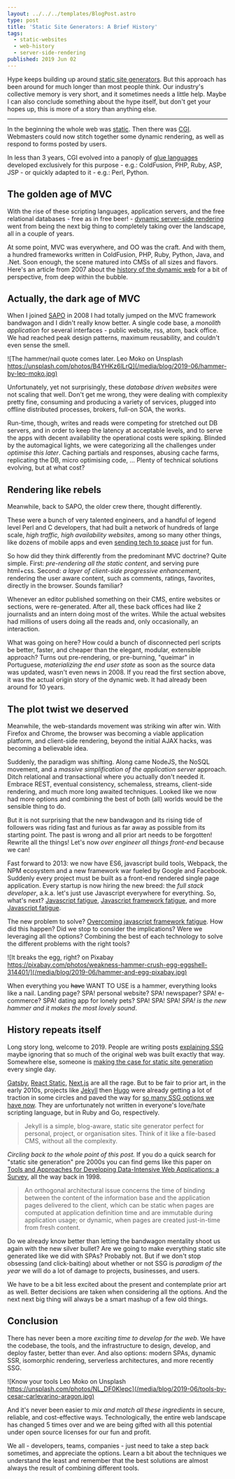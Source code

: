 ```yaml
---
layout: ../../../templates/BlogPost.astro
type: post
title: 'Static Site Generators: A Brief History'
tags:
  - static-websites
  - web-history
  - server-side-rendering
published: 2019 Jun 02
---
```


Hype keeps building up around [static site generators](https://www.google.com/search?q=best+static+site+generator+2019). But this approach has been around for much longer than most people think. Our industry's collective memory is very short, and it sometimes needs a little help. Maybe I can also conclude something about the hype itself, but don't get your hopes up, this is more of a story than anything else.

---

In the beginning the whole web was [static](http://info.cern.ch/). Then there was [CGI](https://en.wikipedia.org/wiki/Common_Gateway_Interface). Webmasters could now stitch together some dynamic rendering, as well as respond to forms posted by users.

In less than 3 years, CGI evolved into a panoply of [glue languages](https://en.wikipedia.org/wiki/Scripting_language#Glue_languages) developed exclusively for this purpose - e.g.: ColdFusion, PHP, Ruby, ASP, JSP - or quickly adapted to it - e.g.: Perl, Python.

## The golden age of MVC

With the rise of these scripting languages, application servers, and the free relational databases - free as in free beer! - [dynamic server-side rendering](https://dev.to/sunnysingh/the-benefits-and-origins-of-server-side-rendering-4doh) went from being the next big thing to completely taking over the landscape, all in a couple of years.

At some point, MVC was everywhere, and OO was the craft. And with them, a hundred frameworks written in ColdFusion, PHP, Ruby, Python, Java, and .Net. Soon enough, the scene matured into CMSs of all sizes and flavors. Here's an article from 2007 about the [history of the dynamic web](https://royal.pingdom.com/a-history-of-the-dynamic-web/) for a bit of perspective, from deep within the bubble.

## Actually, the dark age of MVC

When I joined [SAPO](https://www.sapo.pt/) in 2008 I had totally jumped on the MVC framework bandwagon and I didn't really know better. A single code base, a _monolith application_ for several interfaces - public website, rss, atom, back office. We had reached peak design patterns, maximum reusability, and couldn't even sense the smell.

![The hammer/nail quote comes later. Leo Moko on Unsplash https://unsplash.com/photos/B4YHKz6lLrQ](/media/blog/2019-06/hammer-by-leo-moko.jpg)

Unfortunately, yet not surprisingly, these _database driven websites_ were not scaling that well. Don't get me wrong, they were dealing with complexity pretty fine, consuming and producing a variety of services, plugged into offline distributed processes, brokers, full-on SOA, the works.

Run-time, though, writes and reads were competing for stretched out DB servers, and in order to keep the latency at acceptable levels, and to serve the apps with decent availability the operational costs were spiking. Blinded by the automagical lights, we were categorizing all the challenges under _optimise this later_. Caching partials and responses, abusing cache farms, replicating the DB, micro optimising code, ... Plenty of technical solutions evolving, but at what cost?

## Rendering like rebels

Meanwhile, back to SAPO, the older crew there, thought differently.

These were a bunch of very talented engineers, and a handful of legend level Perl and C developers, that had built a network of hundreds of large scale, _high traffic, high availability websites_, among so many other things, like dozens of mobile apps and even [sending tech to space](http://makerfairelisbon.com/en/2014/07/16/spacebits.html) just for fun.

So how did they think differently from the predominant MVC doctrine? Quite simple. First: _pre-rendering all the static content_, and serving pure html+css. Second: _a layer of client-side progressive enhancement_, rendering the user aware content, such as comments, ratings, favorites, directly in the browser. Sounds familiar?

Whenever an editor published something on their CMS, entire websites or sections, were re-generated. After all, these back offices had like 2 journalists and an intern doing most of the writes. While the actual websites had millions of users doing all the reads and, only occasionally, an interaction.

What was going on here? How could a bunch of disconnected perl scripts be better, faster, and cheaper than the elegant, modular, extensible approach? Turns out pre-rendering, or pre-burning, "queimar" in Portuguese, _materializing the end user state_ as soon as the source data was updated, wasn't even news in 2008. If you read the first section above, it was the actual origin story of the dynamic web. It had already been around for 10 years.

## The plot twist we deserved

Meanwhile, the web-standards movement was striking win after win. With Firefox and Chrome, the browser was becoming a viable application platform, and client-side rendering, beyond the initial AJAX hacks, was becoming a believable idea.

Suddenly, the paradigm was shifting. Along came NodeJS, the NoSQL movement, and a _massive simplification of the application server_ approach. Ditch relational and transactional where you actually don't needed it. Embrace REST, eventual consistency, schemaless, streams, client-side rendering, and much more long awaited techniques. Looked like we now had more options and combining the best of both (all) worlds would be the sensible thing to do.

But it is not surprising that the new bandwagon and its rising tide of followers was riding fast and furious as far away as possible from its starting point. The past is wrong and all prior art needs to be forgotten! Rewrite all the things! Let's now _over engineer all things front-end_ because we can!

Fast forward to 2013: we now have ES6, javascript build tools, Webpack, the NPM ecosystem and a new framework war fueled by Google and Facebook. Suddenly every project must be built as a front-end rendered single page application. Every startup is now hiring the new breed: the _full stack developer_, a.k.a. let's just use Javascript everywhere for everything. So, what's next? [Javascript fatigue](https://www.rtorr.com/on-javascript-fatigue/), [Javascript framework fatigue](https://allenpike.com/2015/javascript-framework-fatigue), and more [Javascript fatigue](https://ericclemmons.com/blog/javascript-fatigue).

The new problem to solve? [Overcoming javascript framework fatigue](https://teropa.info/blog/2015/07/15/overcoming-javascript-framework-fatigue.html). How did this happen? Did we stop to consider the implications? Were we leveraging all the options? Combining the best of each technology to solve the different problems with the right tools?

![It breaks the egg, right? on Pixabay https://pixabay.com/photos/weakness-hammer-crush-egg-eggshell-314401/](/media/blog/2019-06/hammer-and-egg-pixabay.jpg)

When everything you ~~have~~ WANT TO USE is a hammer, everything looks like a nail. Landing page? SPA! personal website? SPA! newspaper? SPA! e-commerce? SPA! dating app for lonely pets? SPA! SPA! SPA! _SPA! is the new hammer and it makes the most lovely sound_.

## History repeats itself

Long story long, welcome to 2019. People are writing posts [explaining SSG](https://medium.com/@baphemot/whats-server-side-rendering-and-do-i-need-it-cb42dc059b38) maybe ignoring that so much of the original web was built exactly that way. Somewhere else, someone is [making the case for static site generation](https://davidwalsh.name/introduction-static-site-generators) every single day.

[Gatsby](https://www.gatsbyjs.org/), [React Static](https://github.com/react-static/react-static/), [Next.js](https://nextjs.org/) are all the rage. But to be fair to prior art, in the early 2010s, projects like [Jekyll](https://jekyllrb.com/) then [Hugo](https://gohugo.io/) were already getting a lot of traction in some circles and paved the way for [so many SSG options we have now](https://www.staticgen.com/). They are unfortunately not written in everyone's love/hate scripting language, but in Ruby and Go, respectively.

> Jekyll is a simple, blog-aware, static site generator perfect for personal, project, or organisation sites. Think of it like a file-based CMS, without all the complexity.

_Circling back to the whole point of this post._ If you do a quick search for "static site generation" pre 2000s you can find gems like this paper on [Tools and Approaches for Developing Data-Intensive Web Applications: a Survey](http://webml.deib.polimi.it/upload/ent5/1/CompSurvey.pdf), all the way back in 1998.

> An orthogonal architectural issue concerns the time of binding between the content of the information base and the application pages delivered to the client, which can be static when pages are computed at application definition time and are immutable during application usage; or dynamic, when pages are created just-in-time from fresh content.

Do we already know better than letting the bandwagon mentality shoot us again with the new silver bullet? Are we going to make everything static site generated like we did with SPAs? Probably not. But if we don't stop obsessing (and click-baiting) about whether or not SSG is _paradigm of the year_ we will do a lot of damage to projects, businesses, and users.

We have to be a bit less excited about the present and contemplate prior art as well. Better decisions are taken when considering all the options. And the next next big thing will always be a smart mashup of a few old things.

## Conclusion

There has never been a more _exciting time to develop for the web_. We have the codebase, the tools, and the infrastructure to design, develop, and deploy faster, better than ever. And also options: modern SPAs, dynamic SSR, isomorphic rendering, serverless architectures, and more recently SSG.

![Know your tools Leo Moko on Unsplash https://unsplash.com/photos/NL_DF0Klepc](/media/blog/2019-06/tools-by-cesar-carlevarino-aragon.jpg)

And it's never been easier to _mix and match all these ingredients_ in secure, reliable, and cost-effective ways. Technologically, the entire web landscape has changed 5 times over and we are being gifted with all this potential under open source licenses for our fun and profit.

We all - developers, teams, companies - just need to take a step back sometimes, and appreciate the options. Learn a bit about the techniques we understand the least and remember that the best solutions are almost always the result of combining different tools.
